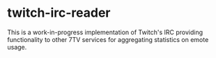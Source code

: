# twitch-irc-reader

This is a work-in-progress implementation of Twitch's IRC providing functionality to other 7TV services for aggregating statistics on emote usage.
